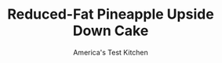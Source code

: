 ---
layout: ../../layouts/MarkdownPostLayout.astro
title: Reduced-Fat Pineapple Upside Down Cake
author: America's Test Kitchen
pubDate: 2023-03-15
description: "How do you cut calories in a cake known for its buttery base and sugary glazed pineapple?"
image_url: https://res.cloudinary.com/hksqkdlah/image/upload/ar_1:1,c_fill,dpr_2.0,f_auto,fl_lossy.progressive.strip_profile,g_faces:auto,q_auto:low,w_344/9212_sfs-pineappleupsidedowncakev2-6-275527
tags: ["Desserts or Baked Goods","Fruit","Light","Cakes"]
calories: 2368
protein: 4
carbohydrates: 49
fats: 
fiber: 1
ingredients: ["4 cups frozen, pineapple, thawed and cut into 1/2-inch pieces","1/3 cup packed (2⅓ ounces), dark brown sugar","1 1/2 tablespoons, unsalted butter","2 teaspoons, lemon juice","1/2 teaspoon, vanilla extract","1 cup (5 ounces), all-purpose flour","1 teaspoon, baking powder","1/2 teaspoon, salt","1/2 cup fat-free, sour cream","1/2 cup (3½ ounces), granulated sugar","1/4 cup packed (1¾ ounces), dark brown sugar","2 , large eggs","1 1/2 teaspoons, vanilla extract","4 tablespoons, butter, melted and cooled slightly"]
serves: 8
time: "1½ hours, plus 1 hour cooling"
instructions: ["For the topping, adjust oven rack to middle position and heat oven to 350 degrees. Grease 9-inch cake pan. Cook pineapple and brown sugar in large skillet over medium-high heat, stirring frequently, until pineapple is light brown and juices are nearly evaporated, 12 to 15 minutes. Off heat, stir in butter, lemon juice, and vanilla. Scrape pineapple mixture into bottom of prepared pan.","For the cake, combine flour, baking powder, and salt in medium bowl. Whisk sour cream, granulated sugar, brown sugar, eggs, and vanilla in large bowl until smooth. Slowly whisk butter into sour cream mixture until incorporated. Stir flour mixture into wet mixture until just combined.","Scrape batter over pineapple mixture, spreading to cover. Bake until cake is golden and toothpick inserted into center comes out clean, 25 to 30 minutes. Cool cake in pan 10 minutes, then turn out onto platter. Cool at least 1 hour. Serve. (Cake can be stored at room temperature, covered, for 2 days.)"]
nutrition: ["164 mg Potassium","124 mg Phosphorus","92 mg Calcium","1 mg Iron","18 mg Magnesium","234 mg Sodium","9 g Fat","1 mg Niacin (B3)","2 g Monounsaturated","39 mg Vitamin C","68 mg Cholesterol","5 g Saturated","1 g Fiber","27 µg Folic acid","28 µg Folate (food)","31 g Sugars","1 µg Vitamin K","97 g Water","49 g Carbs","74 µg Folate equivalent (total)","4 g Protein","99 µg Vitamin A","296 kcal Energy","22 g Sugars, added","2368 calories"]
notes: "If you cant find frozen pineapple, substitute fresh."
---